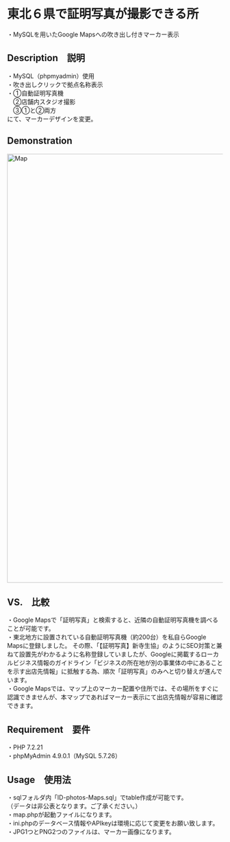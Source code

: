 # 東北６県で証明写真が撮影できる所
・MySQLを用いたGoogle Mapsへの吹き出し付きマーカー表示

## Description　説明
・MySQL（phpmyadmin）使用<br>
・吹き出しクリックで拠点名称表示<br>
・①自動証明写真機<br>
　②店舗内スタジオ撮影<br>
　③①と②両方<br>
にて、マーカーデザインを変更。<br>

## Demonstration
<img width="1000" alt="Map" src="https://user-images.githubusercontent.com/55599388/76425032-6835a800-63ec-11ea-8e4e-47afdd2af818.png"><br>

## VS.　比較
・Google Mapsで「証明写真」と検索すると、近隣の自動証明写真機を調べることが可能です。<br>
・東北地方に設置されている自動証明写真機（約200台）を私自らGoogle Mapsに登録しました。
その際、「【証明写真】新寺生協」のようにSEO対策と兼ねて設置先がわかるように名称登録していましたが、Googleに掲載するローカルビジネス情報のガイドライン「ビジネスの所在地が別の事業体の中にあることを示す出店先情報」に抵触する為、順次「証明写真」のみへと切り替えが進んでいます。<br>
・Google Mapsでは、マップ上のマーカー配置や住所では、その場所をすぐに認識できませんが、本マップであればマーカー表示にて出店先情報が容易に確認できます。<br>

## Requirement　要件
・PHP 7.2.21<br>
・phpMyAdmin 4.9.0.1（MySQL 5.7.26）<br>

## Usage　使用法
・sqlフォルダ内「ID-photos-Maps.sql」でtable作成が可能です。<br>
（データは非公表となります。ご了承ください。）<br>
・map.phpが起動ファイルになります。<br>
・ini.phpのデータベース情報やAPIkeyは環境に応じて変更をお願い致します。<br>
・JPG1つとPNG2つのファイルは、マーカー画像になります。<br>
